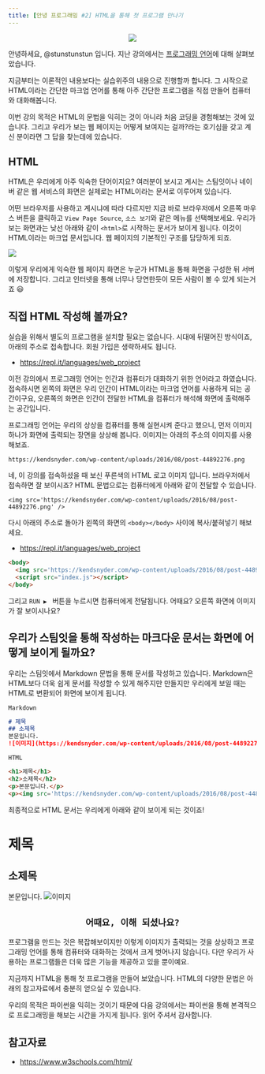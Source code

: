 ```yaml
---
title: [안녕 프로그래밍 #2] HTML을 통해 첫 프로그램 만나기
---
```


<center>
<img src='https://kendsnyder.com/wp-content/uploads/2016/08/post-44892276.png' />
</center>

안녕하세요, @stunstunstun 입니다. 지난 강의에서는 [프로그래밍 언어](https://steemit.com/kr/@stunstunstun/azmbo)에 대해 살펴보았습니다.

지금부터는 이론적인 내용보다는 실습위주의 내용으로 진행할까 합니다. 그 시작으로 HTML이라는 간단한 마크업 언어를 통해 아주 간단한 프로그램을 직접 만들어 컴퓨터와 대화해봅니다. 

이번 강의 목적은 HTML의 문법을 익히는 것이 아니라 처음 코딩을 경험해보는 것에 있습니다. 그리고 우리가 보는 웹 페이지는 어떻게 보여지는 걸까?라는 호기심을 갖고 계신 분이라면 그 답을 찾는데에 있습니다.

## HTML

HTML은 우리에게 아주 익숙한 단어이지요? 여러분이 보시고 계시는 스팀잇이나 네이버 같은 웹 서비스의 화면은 실제로는 HTML이라는 문서로 이루어져 있습니다.

어떤 브라우저를 사용하고 계시냐에 따라 다르지만 지금 바로 브라우저에서 오른쪽 마우스 버튼을 클릭하고 `View Page Source`, `소스 보기`와 같은 메뉴를 선택해보세요. 우리가 보는 화면과는 낮선 아래와 같이 `<html>`로 시작하는 문서가 보이게 됩니다. 이것이 HTML이라는 마크업 문서입니다. 웹 페이지의 기본적인 구조를 담당하게 되죠.

<img src='https://developers.google.com/web/tools/chrome-devtools/inspect-styles/imgs/elements-panel.png' />

이렇게 우리에게 익숙한 웹 페이지 화면은 누군가 HTML을 통해 화면을 구성한 뒤 서버에 저장합니다. 그리고 인터넷을 통해 너무나 당연한듯이 모든 사람이 볼 수 있게 되는거죠 😃

## 직접 HTML 작성해 볼까요?

실습을 위해서 별도의 프로그램을 설치할 필요는 없습니다. 시대에 뒤떨어진 방식이죠, 아래의 주소로 접속합니다. 회원 가입은 생략하셔도 됩니다.

- https://repl.it/languages/web_project

이전 강의에서 프로그래밍 언어는 인간과 컴퓨터가 대화하기 위한 언어라고 하였습니다. 접속하시면 왼쪽의 화면은 우리 인간이 HTML이라는 마크업 언어를 사용하게 되는 공간이구요, 오른쪽의 화면은 인간이 전달한 HTML을 컴퓨터가 해석해 화면에 출력해주는 공간입니다.

프로그래밍 언어는 우리의 상상을 컴퓨터를 통해 실현시켜 준다고 했으니, 먼저 이미지 하나가 화면에 출력되는 장면을 상상해 봅니다. 이미지는 아래의 주소의 이미지를 사용해보죠.

```
https://kendsnyder.com/wp-content/uploads/2016/08/post-44892276.png
```

네, 이 강의를 접속하셨을 때 보신 푸른색의 HTML 로고 이미지 입니다. 브라우저에서 접속하면 잘 보이시죠? HTML 문법으로는 컴퓨터에게 아래와 같이 전달할 수 있습니다.

```
<img src='https://kendsnyder.com/wp-content/uploads/2016/08/post-44892276.png' />
```

다시 아래의 주소로 돌아가 왼쪽의 화면의 `<body></body>` 사이에 복사/붙혀넣기 해보세요.

- https://repl.it/languages/web_project

```html
<body>
  <img src='https://kendsnyder.com/wp-content/uploads/2016/08/post-44892276.png' />
  <script src="index.js"></script>
</body>
```

그리고 `RUN ▶️ ` 버튼을 누르시면 컴퓨터에게 전달됩니다. 어때요? 오른쪽 화면에 이미지가 잘 보이시나요?

## 우리가 스팀잇을 통해 작성하는 마크다운 문서는 화면에 어떻게 보이게 될까요?

우리는 스팀잇에서 Markdown 문법을 통해 문서를 작성하고 있습니다. Markdown은 HTML보다 더욱 쉽게 문서를 작성할 수 있게 해주지만 만들지만 우리에게 보일 때는 HTML로 변환되어 화면에 보이게 됩니다.

`Markdown`
```markdown
# 제목
## 소제목
본문입니다.
![이미지](https://kendsnyder.com/wp-content/uploads/2016/08/post-44892276.png)
```

`HTML`
```html
<h1>제목</h1>
<h2>소제목</h2>
<p>본문입니다.</p>
<p><img src='https://kendsnyder.com/wp-content/uploads/2016/08/post-44892276.png'></p>
```

최종적으로 HTML 문서는 우리에게 아래와 같이 보이게 되는 것이죠!

# 제목
## 소제목
본문입니다.
![이미지](https://kendsnyder.com/wp-content/uploads/2016/08/post-44892276.png)

<center><h2><code>어때요, 이해 되셨나요?</code></h2></center>

프로그램을 만드는 것은 복잡해보이지만 이렇게 이미지가 출력되는 것을 상상하고 프로그래밍 언어를 통해 컴퓨터와 대화하는 것에서 크게 벗어나지 않습니다. 다만 우리가 사용하는 프로그램들은 더욱 많은 기능을 제공하고 있을 뿐이예요.

지금까지 HTML을 통해 첫 프로그램을 만들어 보았습니다. HTML의 다양한 문법은 아래의 참고자료에서 충분히 얻으실 수 있습니다. 

우리의 목적은 파이썬을 익히는 것이기 때문에 다음 강의에서는 파이썬을 통해 본격적으로 프로그래밍을 해보는 시간을 가지게 됩니다. 읽어 주셔서 감사합니다.

## 참고자료

- https://www.w3schools.com/html/


